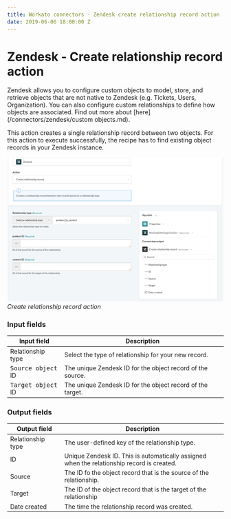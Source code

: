 ```yaml
---
title: Workato connectors - Zendesk create relationship record action
date: 2019-06-06 18:00:00 Z
---
```


# Zendesk - Create relationship record action

Zendesk allows you to configure custom objects to model, store, and retrieve objects that are not native to Zendesk (e.g. Tickets, Users, Organization). You can also configure custom relationships to define how objects are associated. Find out more about [here](/connectors/zendesk/custom objects.md).

This action creates a single relationship record between two objects. For this action to execute successfully, the recipe has to find existing object records in your Zendesk instance.

![Create relationship record action](/assets/images/connectors/zendesk/create-relationship-record-action.png)
*Create relationship record action*

### Input fields

<table class="unchanged rich-diff-level-one">
  <thead>
    <tr>
        <th width='25%'>Input field</th>
        <th>Description</th>
    </tr>
  </thead>
  <tbody>
    <tr>
      <td>Relationship type</td>
      <td>
        Select the type of relationship for your new record.
      </td>
    </tr>
    <tr>
      <td><kbd>Source object</kbd> ID</td>
      <td>
        The unique Zendesk ID for the object record of the source.
      </td>
    </tr>
    <tr>
      <td><kbd>Target object</kbd> ID</td>
      <td>
        The unique Zendesk ID for the object record of the target.
      </td>
    </tr>
  </tbody>
</table>

### Output fields

<table class="unchanged rich-diff-level-one">
  <thead>
    <tr>
        <th width='25%'>Output field</th>
        <th>Description</th>
    </tr>
  </thead>
  <tbody>
    <tr>
      <td>Relationship type</td>
      <td>
        The user-defined key of the relationship type.
      </td>
    </tr>  
    <tr>
      <td>ID</td>
      <td>
        Unique Zendesk ID. This is automatically assigned when the relationship record is created.
    </tr>  
    <tr>
      <td>Source</td>
      <td>
        The ID fo the object record that is the source of the relationship.
      </td>
    </tr>
    <tr>
      <td>Target</td>
      <td>
        The ID of the object record that is the target of the relationship
      </td>
    </tr>
    <tr>
      <td>Date created</td>
      <td>
        The time the relationship record was created.
      </td>
    </tr>
  </tbody>
</table>
